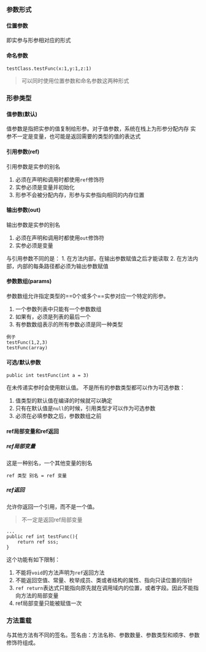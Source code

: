 ### 参数形式
#### 位置参数
即实参与形参相对应的形式
#### 命名参数
```
testClass.testFunc(x:1,y:1,z:1)
```
>可以同时使用位置参数和命名参数这两种形式
### 形参类型
#### 值参数(默认)
值参数是指把实参的值复制给形参。对于值参数，系统在栈上为形参分配内存
实参不一定是变量，也可能是返回需要的类型的值的表达式
#### 引用参数(ref)
引用参数是实参的别名
1. 必须在声明和调用时都使用`ref`修饰符
2. 实参必须是变量并初始化
3. 形参不会被分配内存，形参与实参指向相同的内存位置
#### 输出参数(out)
输出参数是实参的别名
1. 必须在声明和调用时都使用`out`修饰符
2. 实参必须是变量

与引用参数不同的是：
	1. 在方法内部，在输出参数赋值之后才能读取
	2. 在方法内部，内部的每条路径都必须为输出参数赋值
#### 参数数组(params)
参数数组允许指定类型的==0个或多个==实参对应一个特定的形参。
1. 一个参数列表中只能有一个参数数组
2. 如果有，必须是列表的最后一个
3. 有参数数组表示的所有参数必须是同一种类型
```
例子
testFunc(1,2,3)
testFunc(array)
```
#### 可选/默认参数
```
public int testFunc(int a = 3)
```
在未传递实参时会使用默认值。
不是所有的参数类型都可以作为可选参数：
1. 值类型的默认值在编译的时候就可以确定
2. 只有在默认值是`null`的时候，引用类型才可以作为可选参数
3. 必须在必填参数之后，参数数组之前
#### ref局部变量和ref返回
##### ref局部变量
这是一种别名，一个其他变量的别名
```
ref 类型 别名 = ref 变量
```
##### ref返回
允许你返回一个引用，而不是一个值。
>不一定是返回ref局部变量
```
...
public ref int testFunc(){
	return ref sss;
}
```
这个功能有如下限制：
1. 不能将`void`的方法声明为`ref`返回方法
2. 不能返回空值、常量、枚举成员、类或者结构的属性、指向只读位置的指针
3. `ref return`表达式只能指向原先就在调用域内的位置，或者字段。因此不能指向方法的局部变量
4. ref局部变量只能被赋值一次
### 方法重载
与其他方法有不同的签名。签名由：方法名称、参数数量、参数类型和顺序、参数修饰符组成。
